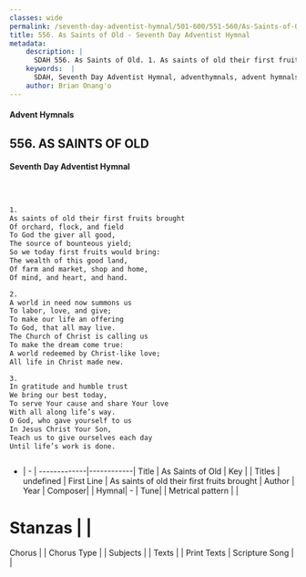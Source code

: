 ```yaml
---
classes: wide
permalink: /seventh-day-adventist-hymnal/501-600/551-560/As-Saints-of-Old/
title: 556. As Saints of Old - Seventh Day Adventist Hymnal
metadata:
    description: |
      SDAH 556. As Saints of Old. 1. As saints of old their first fruits brought Of orchard, flock, and field To God the giver all good, The source of bounteous yield; So we today first fruits would bring: The wealth of this good land, Of farm and market, shop and home, Of mind, and heart, and hand.
    keywords:  |
      SDAH, Seventh Day Adventist Hymnal, adventhymnals, advent hymnals, As Saints of Old, As saints of old their first fruits brought 
    author: Brian Onang'o
---
```


#### Advent Hymnals
## 556. AS SAINTS OF OLD
#### Seventh Day Adventist Hymnal

```txt



1.
As saints of old their first fruits brought
Of orchard, flock, and field
To God the giver all good,
The source of bounteous yield;
So we today first fruits would bring:
The wealth of this good land,
Of farm and market, shop and home,
Of mind, and heart, and hand.

2.
A world in need now summons us
To labor, love, and give;
To make our life an offering
To God, that all may live.
The Church of Christ is calling us
To make the dream come true:
A world redeemed by Christ-like love;
All life in Christ made new.

3.
In gratitude and humble trust
We bring our best today,
To serve Your cause and share Your love
With all along life’s way.
O God, who gave yourself to us
In Jesus Christ Your Son,
Teach us to give ourselves each day
Until life’s work is done.



```

- |   -  |
-------------|------------|
Title | As Saints of Old |
Key |  |
Titles | undefined |
First Line | As saints of old their first fruits brought |
Author | 
Year | 
Composer|  |
Hymnal|  - |
Tune|  |
Metrical pattern | |
# Stanzas |  |
Chorus |  |
Chorus Type |  |
Subjects |  |
Texts |  |
Print Texts | 
Scripture Song |  |
  

